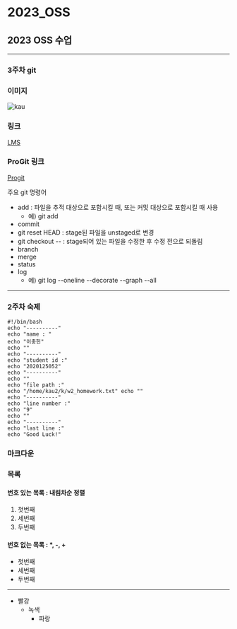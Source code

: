 # 2023_OSS
## 2023 OSS 수업
***
### 3주차 git   
### 이미지   
![kau](https://user-images.githubusercontent.com/76834079/227757953-9818201a-4677-43f3-a8fa-841e634780fa.png)   
### 링크   
[LMS](https://lms.kau.ac.kr, "항공대학교 강의관리시스템")   
### ProGit 링크
[Progit](https://git-scm.com/book/ko/v2, "git 문서, 한국어")   

주요 git 명령어   
- add : 파일을 추적 대상으로 포함시킬 때, 또는 커밋 대상으로 포함시킬 때 사용
  - 예) git add   
- commit   
- git reset HEAD : stage된 파일을 unstaged로 변경   
- git checkout -- : stage되어 있는 파일을 수정한 후 수정 전으로 되돌림
- branch
- merge
- status
- log
  - 예) git log --oneline --decorate --graph --all
***   
### 2주차 숙제

```
#!/bin/bash
echo "----------"
echo "name : "
echo "이충헌"
echo ""
echo "----------"
echo "student id :"
echo "2020125052"
echo "----------"
echo ""
echo "file path :"
echo "/home/kau2/k/w2_homework.txt" echo ""
echo "----------"
echo "line number :"
echo "9"
echo ""
echo "----------"
echo "last line :"
echo "Good Luck!"

```   
### 마크다운   
### 목록   
#### 번호 있는 목록 : 내림차순 정렬   
1. 첫번째
2. 세번째
3. 두번째   
#### 번호 없는 목록 : *, -, +   
- 첫번째
- 세번째
- 두번째
***
- 빨강
  - 녹색
    - 파랑

